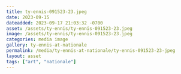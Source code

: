 ```yaml
---
title: ty-ennis-091523-23.jpeg
date: 2023-09-15
dateadded: 2023-09-17 21:03:32 -0700
asset: /assets/ty-ennis/ty-ennis-091523-23.jpeg
image: /assets/ty-ennis/ty-ennis-091523-23.jpeg
categories: media image
gallery: ty-ennis-at-nationale
permalink: /media/ty-ennis-at-nationale/ty-ennis-091523-23-jpeg
layout: asset
tags: ["art", "nationale"]
--- 
```

